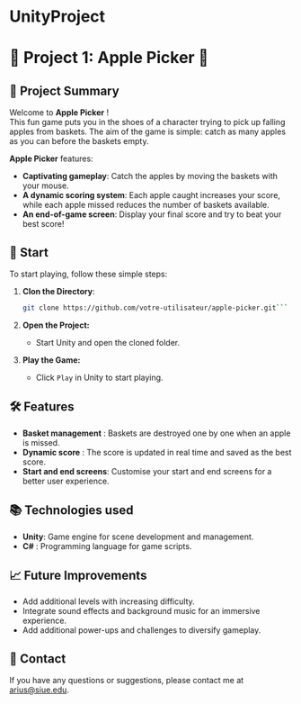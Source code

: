 # UnityProject
# 🎯 **Project 1: Apple Picker** 🍏

## 📜 **Project Summary**

Welcome to **Apple Picker** ! <br>
This fun game puts you in the shoes of a character trying to pick up falling apples from baskets. The aim of the game is simple: catch as many apples as you can before the baskets empty.

**Apple Picker** features:
- **Captivating gameplay**: Catch the apples by moving the baskets with your mouse.
- **A dynamic scoring system**: Each apple caught increases your score, while each apple missed reduces the number of baskets available.
- **An end-of-game screen**: Display your final score and try to beat your best score!

## 🚀 **Start**

To start playing, follow these simple steps:

1. **Clon the Directory**:
   ```bash
   git clone https://github.com/votre-utilisateur/apple-picker.git```
2.  **Open the Project:**

    - Start Unity and open the cloned folder.

3.  **Play the Game:**

    - Click ``Play`` in Unity to start playing.


## 🛠️ **Features**
- **Basket management** : Baskets are destroyed one by one when an apple is missed.
- **Dynamic score** : The score is updated in real time and saved as the best score.
- **Start and end screens**: Customise your start and end screens for a better user experience.

## 📚 **Technologies used**
- **Unity**: Game engine for scene development and management.
- **C#** : Programming language for game scripts.

## 📈 **Future Improvements**
- Add additional levels with increasing difficulty.
- Integrate sound effects and background music for an immersive experience.
- Add additional power-ups and challenges to diversify gameplay.

## 📧 **Contact**
If you have any questions or suggestions, please contact me at arius@siue.edu.